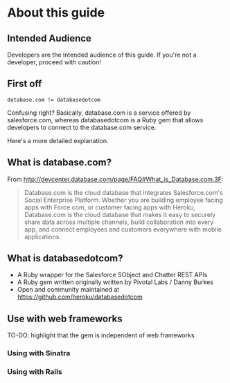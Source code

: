 About this guide
================

Intended Audience
------------------
Developers are the intended audience of this guide.  If you're not a developer, proceed with caution!

First off
---------
`database.com != databasedotcom`

Confusing right?  Basically, database.com is a service offered by 
salesforce.com, whereas databasedotcom is a Ruby gem that allows 
developers to connect to the database.com service.

Here's a more detailed explanation.

What is database.com?
---------------------

From <a href="http://devcenter.database.com/page/FAQ#What_is_Database.com.3F" 
target="_blank">http://devcenter.database.com/page/FAQ#What_is_Database.com.3F</a>:

> Database.com is the cloud database that integrates Salesforce.com's Social 
> Enterprise Platform. Whether you are building employee facing apps with 
> Force.com, or customer facing apps with Heroku, Database.com is the cloud 
> database that makes it easy to securely share data across multiple 
> channels, build collaboration into every app, and connect employees and 
> customers everywhere with mobile applications.

What is databasedotcom?
------------------------------------

* A Ruby wrapper for the Salesforce SObject and Chatter REST APIs
* A Ruby gem written originally written by Pivotal Labs / Danny Burkes
* Open and community maintained at <a href="https://github.com/heroku/databasedotcom" target="_blank">https://github.com/heroku/databasedotcom</a>

Use with web frameworks
-----------------------
TO-DO: highlight that the gem is independent of web frameworks

### Using with Sinatra

### Using with Rails


